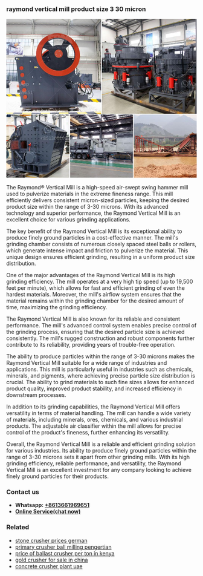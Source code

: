 <h3>raymond vertical mill product size 3 30 micron</h3><img src='1706773567.jpg' alt=''><p>The Raymond® Vertical Mill is a high-speed air-swept swing hammer mill used to pulverize materials in the extreme fineness range. This mill efficiently delivers consistent micron-sized particles, keeping the desired product size within the range of 3-30 microns. With its advanced technology and superior performance, the Raymond Vertical Mill is an excellent choice for various grinding applications.</p><p>The key benefit of the Raymond Vertical Mill is its exceptional ability to produce finely ground particles in a cost-effective manner. The mill's grinding chamber consists of numerous closely spaced steel balls or rollers, which generate intense impact and friction to pulverize the material. This unique design ensures efficient grinding, resulting in a uniform product size distribution.</p><p>One of the major advantages of the Raymond Vertical Mill is its high grinding efficiency. The mill operates at a very high tip speed (up to 19,500 feet per minute), which allows for fast and efficient grinding of even the hardest materials. Moreover, the mill's airflow system ensures that the material remains within the grinding chamber for the desired amount of time, maximizing the grinding efficiency.</p><p>The Raymond Vertical Mill is also known for its reliable and consistent performance. The mill's advanced control system enables precise control of the grinding process, ensuring that the desired particle size is achieved consistently. The mill's rugged construction and robust components further contribute to its reliability, providing years of trouble-free operation.</p><p>The ability to produce particles within the range of 3-30 microns makes the Raymond Vertical Mill suitable for a wide range of industries and applications. This mill is particularly useful in industries such as chemicals, minerals, and pigments, where achieving precise particle size distribution is crucial. The ability to grind materials to such fine sizes allows for enhanced product quality, improved product stability, and increased efficiency in downstream processes.</p><p>In addition to its grinding capabilities, the Raymond Vertical Mill offers versatility in terms of material handling. The mill can handle a wide variety of materials, including minerals, ores, chemicals, and various industrial products. The adjustable air classifier within the mill allows for precise control of the product's fineness, further enhancing its versatility.</p><p>Overall, the Raymond Vertical Mill is a reliable and efficient grinding solution for various industries. Its ability to produce finely ground particles within the range of 3-30 microns sets it apart from other grinding mills. With its high grinding efficiency, reliable performance, and versatility, the Raymond Vertical Mill is an excellent investment for any company looking to achieve finely ground particles for their products.</p><h3>Contact us</h3><ul><li><strong>Whatsapp:&nbsp;<a href="https://wa.me/8613661969651">+8613661969651</a></strong></li><li><a href="https://swt.shibang-china.com/?git&amp;zhl&amp;raymond vertical mill product size 3 30 micron"><strong>Online Service(chat now)</strong></a></li></ul><h3>Related</h3><ul><li><a href='stone crusher prices german.md'>stone crusher prices german</a></li><li><a href='primary crusher ball milling pengertian.md'>primary crusher ball milling pengertian</a></li><li><a href='price of ballast crusher per ton in kenya.md'>price of ballast crusher per ton in kenya</a></li><li><a href='gold crusher for sale in china.md'>gold crusher for sale in china</a></li><li><a href='concrete crusher plant uae.md'>concrete crusher plant uae</a></li></ul>